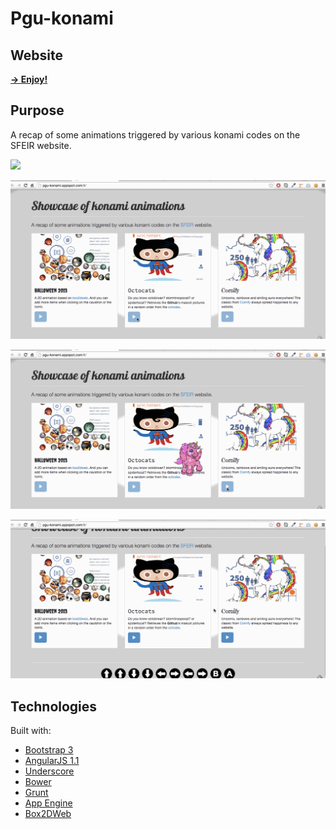 Pgu-konami
========

Website
---
[<strong>&#8594; Enjoy!</strong>](http://pgu-konami.appspot.com/#/)

Purpose
---
A recap of some animations triggered by various konami codes on the SFEIR website.

![](konami-halloween.gif)


![](konami-octocats.gif)


![](konami-cornify.gif)


![](konami-hidden.gif)


Technologies
---

Built with:

- [Bootstrap 3](http://getbootstrap.com/)
- [AngularJS 1.1](http://angularjs.org/)
- [Underscore](http://underscorejs.org/)
- [Bower](http://bower.io/)
- [Grunt](http://gruntjs.com/)
- [App Engine](https://developers.google.com/appengine/)
- [Box2DWeb](http://code.google.com/p/box2dweb/)
